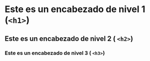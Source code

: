 # Este es un encabezado de nivel 1 (`<h1>`)
## Este es un encabezado de nivel 2 ( `<h2>`)
### Este es un encabezado de nivel 3 ( `<h3>`)  
